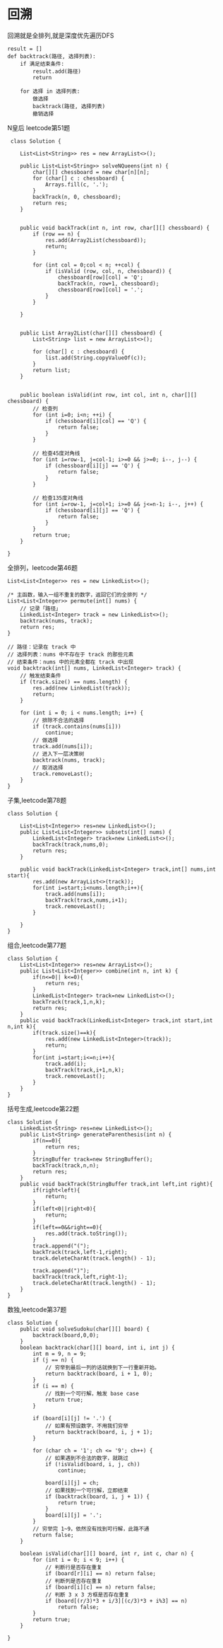 # 回溯
回溯就是全排列,就是深度优先遍历DFS

	result = []
	def backtrack(路径, 选择列表):
    	if 满足结束条件:
        	result.add(路径)
        	return

    	for 选择 in 选择列表:
        	做选择
        	backtrack(路径, 选择列表)
        	撤销选择
        	
 N皇后 leetcode第51题
 
     class Solution {
        
        List<List<String>> res = new ArrayList<>();
        
        public List<List<String>> solveNQueens(int n) {
            char[][] chessboard = new char[n][n];
            for (char[] c : chessboard) {
                Arrays.fill(c, '.');
            }
            backTrack(n, 0, chessboard);
            return res;
        }


        public void backTrack(int n, int row, char[][] chessboard) {
            if (row == n) {
                res.add(Array2List(chessboard));
                return;
            }

            for (int col = 0;col < n; ++col) {
                if (isValid (row, col, n, chessboard)) {
                    chessboard[row][col] = 'Q';
                    backTrack(n, row+1, chessboard);
                    chessboard[row][col] = '.';
                }
            }

        }


        public List Array2List(char[][] chessboard) {
            List<String> list = new ArrayList<>();
            
            for (char[] c : chessboard) {
                list.add(String.copyValueOf(c));
            }
            return list;
        }


        public boolean isValid(int row, int col, int n, char[][] chessboard) {
            // 检查列
            for (int i=0; i<n; ++i) {
                if (chessboard[i][col] == 'Q') {
                    return false;
                }
            }

            // 检查45度对角线
            for (int i=row-1, j=col-1; i>=0 && j>=0; i--, j--) {
                if (chessboard[i][j] == 'Q') {
                    return false;
                }
            }

            // 检查135度对角线
            for (int i=row-1, j=col+1; i>=0 && j<=n-1; i--, j++) {
                if (chessboard[i][j] == 'Q') {
                    return false;
                }
            }
            return true;
        }

    }
    
    
全排列，leetcode第46题

    List<List<Integer>> res = new LinkedList<>();

    /* 主函数，输入一组不重复的数字，返回它们的全排列 */
    List<List<Integer>> permute(int[] nums) {
        // 记录「路径」
        LinkedList<Integer> track = new LinkedList<>();
        backtrack(nums, track);
        return res;
    }

    // 路径：记录在 track 中
    // 选择列表：nums 中不存在于 track 的那些元素
    // 结束条件：nums 中的元素全都在 track 中出现
    void backtrack(int[] nums, LinkedList<Integer> track) {
        // 触发结束条件
        if (track.size() == nums.length) {
            res.add(new LinkedList(track));
            return;
        }

        for (int i = 0; i < nums.length; i++) {
            // 排除不合法的选择
            if (track.contains(nums[i]))
                continue;
            // 做选择
            track.add(nums[i]);
            // 进入下一层决策树
            backtrack(nums, track);
            // 取消选择
            track.removeLast();
        }
    }
    
子集,leetcode第78题

    class Solution {

        List<List<Integer>> res=new LinkedList<>();
        public List<List<Integer>> subsets(int[] nums) {
            LinkedList<Integer> track=new LinkedList<>();
            backTrack(track,nums,0);
            return res;
        }
        
        public void backTrack(LinkedList<Integer> track,int[] nums,int start){
            res.add(new ArrayList<>(track));
            for(int i=start;i<nums.length;i++){
                track.add(nums[i]);
                backTrack(track,nums,i+1);
                track.removeLast();
            }
            
        }
    }
    
    
组合,leetcode第77题

    class Solution {
        List<List<Integer>> res=new ArrayList<>();
        public List<List<Integer>> combine(int n, int k) {
            if(n<=0|| k<=0){
                return res;
            }
            LinkedList<Integer> track=new LinkedList<>();
            backTrack(track,1,n,k);
            return res;
        }
        public void backTrack(LinkedList<Integer> track,int start,int n,int k){
            if(track.size()==k){
                res.add(new LinkedList<Integer>(track));
                return;
            }
            for(int i=start;i<=n;i++){
                track.add(i);
                backTrack(track,i+1,n,k);
                track.removeLast();
            }
        }
    }
    
    
括号生成,leetcode第22题

    class Solution {
        LinkedList<String> res=new LinkedList<>();
        public List<String> generateParenthesis(int n) {
            if(n==0){
                return res;
            }
            StringBuffer track=new StringBuffer();
            backTrack(track,n,n);
            return res;
        }
        public void backTrack(StringBuffer track,int left,int right){
            if(right<left){
                return;
            }
            if(left<0||right<0){
                return;
            }
            if(left==0&&right==0){
                res.add(track.toString());
            }
            track.append("(");
            backTrack(track,left-1,right);
            track.deleteCharAt(track.length() - 1);

            track.append(")");
            backTrack(track,left,right-1);
            track.deleteCharAt(track.length() - 1);
        }
    }
    
    
数独,leetcode第37题

    class Solution {
        public void solveSudoku(char[][] board) {
            backtrack(board,0,0);
        }
        boolean backtrack(char[][] board, int i, int j) {
            int m = 9, n = 9;
            if (j == n) {
                // 穷举到最后一列的话就换到下一行重新开始。
                return backtrack(board, i + 1, 0);
            }
            if (i == m) {
                // 找到一个可行解，触发 base case
                return true;
            }

            if (board[i][j] != '.') {
                // 如果有预设数字，不用我们穷举
                return backtrack(board, i, j + 1);
            } 

            for (char ch = '1'; ch <= '9'; ch++) {
                // 如果遇到不合法的数字，就跳过
                if (!isValid(board, i, j, ch))
                    continue;

                board[i][j] = ch;
                // 如果找到一个可行解，立即结束
                if (backtrack(board, i, j + 1)) {
                    return true;
                }
                board[i][j] = '.';
            }
            // 穷举完 1~9，依然没有找到可行解，此路不通
            return false;
        }

        boolean isValid(char[][] board, int r, int c, char n) {
            for (int i = 0; i < 9; i++) {
                // 判断行是否存在重复
                if (board[r][i] == n) return false;
                // 判断列是否存在重复
                if (board[i][c] == n) return false;
                // 判断 3 x 3 方框是否存在重复
                if (board[(r/3)*3 + i/3][(c/3)*3 + i%3] == n)
                    return false;
            }
            return true;
        }
        
    }